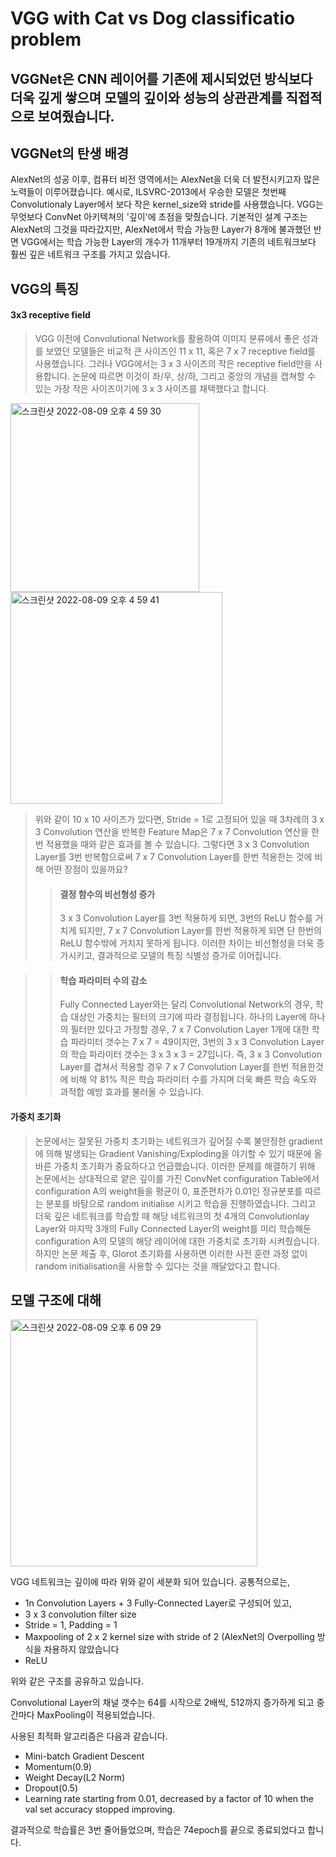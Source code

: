VGG with Cat vs Dog classificatio problem
====================================================

## VGGNet은 CNN 레이어를 기존에 제시되었던 방식보다 더욱 깊게 쌓으며 모델의 깊이와 성능의 상관관계를 직접적으로 보여줬습니다.


## VGGNet의 탄생 배경
AlexNet의 성공 이후, 컴퓨터 비전 영역에서는 AlexNet을 더욱 더 발전시키고자 많은 노력들이 이루어졌습니다. 
예시로, ILSVRC-2013에서 우승한 모델은 첫번째 Convolutionaly Layer에서 보다 작은 kernel_size와 stride를 사용했습니다.
VGG는 무엇보다 ConvNet 아키텍쳐의 '깊이'에 초점을 맞췄습니다. 기본적인 설계 구조는 AlexNet의 그것을 따라갔지만, AlexNet에서 학습 가능한 Layer가 8개에 불과했던 반면 VGG에서는 학습 가능한 Layer의 개수가 11개부터 19개까지 기존의 네트워크보다 훨씬 깊은 네트워크 구조를 가지고 있습니다.

## VGG의 특징

#### 3x3 receptive field
  > VGG 이전에 Convolutional Network를 활용하여 이미지 분류에서 좋은 성과를 보였던 모델들은 비교적 큰 사이즈인 11 x 11, 혹은 7 x 7 receptive field를 사용했습니다. 그러나 VGG에서는
  3 x 3 사이즈의 작은 receptive field만을 사용합니다. 논문에 따르면 이것이 좌/우, 상/하, 그리고 중앙의 개념을 캡쳐할 수 있는 가장 작은 사이즈이기에 3 x 3 사이즈를 채택했다고 합니다.
  
  <img width="302" alt="스크린샷 2022-08-09 오후 4 59 30" src="https://user-images.githubusercontent.com/52812351/183596595-ad68e414-1426-411c-90fb-8a8f0831e86f.png"> <img width="339" alt="스크린샷 2022-08-09 오후 4 59 41" src="https://user-images.githubusercontent.com/52812351/183596633-4d1bed4d-8c5f-457e-bd2d-ad9fda8ddd58.png">

  > 위와 같이 10 x 10 사이즈가 있다면, Stride = 1로 고정되어 있을 때 3차례의 3 x 3 Convolution 연산을 반복한 Feature Map은 7 x 7 Convolution 연산을 한번 적용했을 때와 같은 효과를 볼 수 있습니다. 그렇다면 3 x 3 Convolution Layer를 3번 반복함으로써 7 x 7 Convolution Layer를 한번 적용한는 것에 비해 어떤 장점이 있을까요?
  >   > #### 결정 함수의 비선형성 증가
  >   > 3 x 3 Convolution Layer를 3번 적용하게 되면, 3번의 ReLU 함수를 거치게 되지만, 7 x 7 Convolution Layer를 한번 적용하게 되면 단 한번의 ReLU 함수밖에 거치지 못하게 됩니다. 이러한 차이는 비선형성을 더욱 증가시키고, 결과적으로 모델의 특징 식별성 증가로 이어집니다.

>    > #### 학습 파라미터 수의 감소
>    > Fully Connected Layer와는 달리 Convolutional Network의 경우, 학습 대상인 가중치는 필터의 크기에 따라 결정됩니다. 하나의 Layer에 하나의 필터만 있다고 가정할 경우, 7 x 7 Convolution Layer 1개에 대한 학습 파라미터 갯수는 7 x 7 = 49이지만, 3번의 3 x 3 Convolution Layer의 학습 파라미터 갯수는 3 x 3 x 3 = 27입니다. 즉, 3 x 3 Convolution Layer를 겹쳐서 적용할 경우 7 x 7 Convolution Layer를 한번 적용한것에 비해 약 81% 적은 학습 파라미터 수를 가지며 더욱 빠른 학습 속도와 과적합 예방 효과를 불러올 수 있습니다.


#### 가중치 초기화
  > 논문에서는 잘못된 가중치 초기화는 네트워크가 깊어질 수록 불안정한 gradient에 의해 발생되는 Gradient Vanishing/Exploding을 야기할 수 있기 때문에 올바른 가중치 초기화가 중요하다고 언급했습니다. 이러한 문제를 해결하기 위해 논문에서는 상대적으로 얕은 깊이를 가진 ConvNet configuration Table에서 configuration A의 weight들을  평균이 0, 표준편차가 0.01인 정규분포를 따르는 분포를 바탕으로 random initialise 시키고 학습을 진행하였습니다. 그리고 더욱 깊은 네트워크를 학습할 때 해당 네트워크의 첫 4개의 Convolutionlay Layer와 마지막 3개의 Fully Connected Layer의 weight를 미리 학습해둔 configuration A의 모델의 해당 레이어에 대한 가중치로 초기화 시켜줬습니다. 하지만 논문 제출 후, Glorot 초기화를 사용하면 이러한 사전 훈련 과정 없이 random initialisation을 사용할 수 있다는 것을 깨달았다고 합니다.



## 모델 구조에 대해

<img width="395" alt="스크린샷 2022-08-09 오후 6 09 29" src="https://user-images.githubusercontent.com/52812351/183610916-1b6368c3-ab30-4b8a-abd9-dadd21fe2fa1.png">

VGG 네트워크는 깊이에 따라 위와 같이 세분화 되어 있습니다. 공통적으로는,
* 1n Convolution Layers + 3 Fully-Connected Layer로 구성되어 있고,
* 3 x 3 convolution filter size
* Stride = 1, Padding = 1
* Maxpooling of 2 x 2 kernel size with stride of 2 (AlexNet의 Overpolling 방식을 차용하지 않았습니다
* ReLU

위와 같은 구조를 공유하고 있습니다.

Convolutional Layer의 채널 갯수는 64를 시작으로 2배씩, 512까지 증가하게 되고 중간마다 MaxPooling이 적용되었습니다.

사용된 최적화 알고리즘은 다음과 같습니다.

* Mini-batch Gradient Descent
* Momentum(0.9)
* Weight Decay(L2 Norm)
* Dropout(0.5)
* Learning rate starting from 0.01, decreased by a factor of 10 when the val set accuracy stopped improving.

결과적으로 학습률은 3번 줄어들었으며, 학습은 74epoch를 끝으로 종료되었다고 합니다. 
